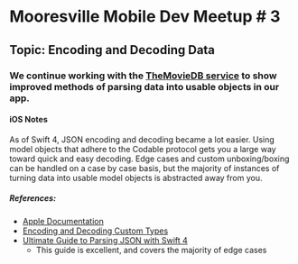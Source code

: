 # Mooresville Mobile Dev Meetup # 3
## Topic: Encoding and Decoding Data

### We continue working with the [TheMovieDB service](https://www.themoviedb.org/documentation/api) to show improved methods of parsing data into usable objects in our app.

#### iOS Notes
As of Swift 4, JSON encoding and decoding became a lot easier. Using model objects that adhere to the Codable protocol gets you a large way toward quick and easy decoding. Edge cases and custom unboxing/boxing can be handled on a case by case basis, but the majority of instances of turning data into usable model objects is abstracted away from you.

##### References:
- [Apple Documentation]
- [Encoding and Decoding Custom Types]
- [Ultimate Guide to Parsing JSON with Swift 4]
    - This guide is excellent, and covers the majority of edge cases

[Apple Documentation]: https://developer.apple.com/documentation/swift/codable
[Encoding and Decoding Custom Types]: https://developer.apple.com/documentation/foundation/archives_and_serialization/encoding_and_decoding_custom_types
[Ultimate Guide to Parsing JSON with Swift 4]: https://benscheirman.com/2017/06/swift-json/

